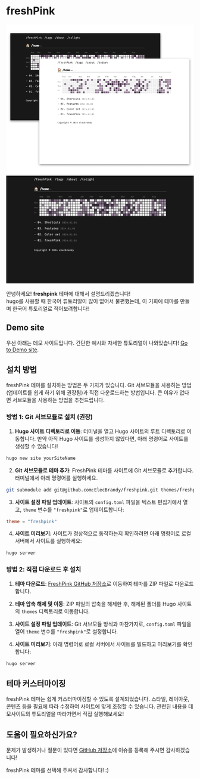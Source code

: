 # freshPink

![tn.png](https://raw.githubusercontent.com/ElecBrandy/freshpink/main/images/tn.png)
![screenshot.png](https://raw.githubusercontent.com/elecbrandy/freshpink/main/images/screenshot.png)

안녕하세요! **freshpink** 테마에 대해서 설명드리겠습니다!  
hugo를 사용할 때 한국어 튜토리얼이 많이 없어서 불편했는데, 이 기회에 테마를 만들며 한국어 튜토리얼로 적어보려합니다!

## Demo site
우선 아래는 데모 사이트입니다. 간단한 예시와 자세한 튜토리얼이 나와있습니다!
[Go to Demo site](https://elecbrandy.github.io/freshpink/).

## 설치 방법
freshPink 테마를 설치하는 방법은 두 가지가 있습니다. Git 서브모듈을 사용하는 방법(업데이트를 쉽게 하기 위해 권장됨)과 직접 다운로드하는 방법입니다. 큰 이유가 없다면 서브모듈을 사용하는 방법을 추천드립니다.

### 방법 1: Git 서브모듈로 설치 (권장)

1. **Hugo 사이트 디렉토리로 이동**:
	터미널을 열고 Hugo 사이트의 루트 디렉토리로 이동합니다. 만약 아직 Hugo 사이트를 생성하지 않았다면, 아래 명령어로 사이트를 생성할 수 있습니다!

```bash
hugo new site yourSiteName
```

2. **Git 서브모듈로 테마 추가**:
	FreshPink 테마를 사이트에 Git 서브모듈로 추가합니다. 터미널에서 아래 명령어를 실행하세요.

```bash
git submodule add git@github.com:ElecBrandy/freshpink.git themes/freshpink
```

3. **사이트 설정 파일 업데이트**:
	사이트의 `config.toml` 파일을 텍스트 편집기에서 열고, `theme` 변수를 `"freshpink"`로 업데이트합니다:
	
```toml
theme = "freshpink"
```

4. **사이트 미리보기**:
	사이트가 정상적으로 동작하는지 확인하려면 아래 명령어로 로컬 서버에서 사이트를 실행하세요:
	
```bash
hugo server
```

### 방법 2: 직접 다운로드 후 설치

1. **테마 다운로드**:
[FreshPink GitHub 저장소](https://github.com/ElecBrandy/freshpink)로 이동하여 테마를 ZIP 파일로 다운로드합니다.

2. **테마 압축 해제 및 이동**:
ZIP 파일의 압축을 해제한 후, 해제된 폴더를 Hugo 사이트의 `themes` 디렉토리로 이동합니다.

3. **사이트 설정 파일 업데이트**:
Git 서브모듈 방식과 마찬가지로, `config.toml` 파일을 열어 `theme` 변수를 `"freshpink"`로 설정합니다.

4. **사이트 미리보기**:
아래 명령어로 로컬 서버에서 사이트를 빌드하고 미리보기를 확인합니다:

```bash
hugo server
```

## 테마 커스터마이징

freshPink 테마는 쉽게 커스터마이징할 수 있도록 설계되었습니다. 스타일, 레이아웃, 콘텐츠 등을 필요에 따라 수정하여 사이트에 맞게 조정할 수 있습니다. 관련된 내용을 데모사이트의 튜토리얼을 따라가면서 직접 실행해보세요!

## 도움이 필요하신가요?

문제가 발생하거나 질문이 있다면 [GitHub 저장소](https://github.com/ElecBrandy/freshpink/issues)에 이슈를 등록해 주시면 감사하겠습니다!

freshPink 테마를 선택해 주셔서 감사합니다! :)

